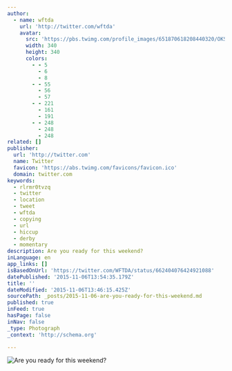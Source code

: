 ```yaml
---
author:
  - name: wftda
    url: 'http://twitter.com/wftda'
    avatar:
      src: 'https://pbs.twimg.com/profile_images/651870618208440320/OKSyWt7U_400x400.png'
      width: 340
      height: 340
      colors:
        - - 5
          - 6
          - 8
        - - 55
          - 56
          - 57
        - - 221
          - 161
          - 191
        - - 248
          - 248
          - 248
related: []
publisher:
  url: 'http://twitter.com'
  name: Twitter
  favicon: 'https://abs.twimg.com/favicons/favicon.ico'
  domain: twitter.com
keywords:
  - rlrmr0tvzq
  - twitter
  - location
  - tweet
  - wftda
  - copying
  - url
  - hiccup
  - derby
  - momentary
description: Are you ready for this weekend?
inLanguage: en
app_links: []
isBasedOnUrl: 'https://twitter.com/WFTDA/status/662404076424921088'
datePublished: '2015-11-06T13:54:35.179Z'
title: ''
dateModified: '2015-11-06T13:46:15.425Z'
sourcePath: _posts/2015-11-06-are-you-ready-for-this-weekend.md
published: true
inFeed: true
hasPage: false
inNav: false
_type: Photograph
_context: 'http://schema.org'

---
```

![Are you ready for this weekend&quest;](https://pbs.twimg.com/media/CTDz0h6XAAAUs3o.png:large)